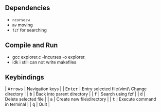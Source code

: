## Dependencies
- `ncursesw`
- `mv` moving
- `fzf` for searching

## Compile and Run
- gcc explorer.c -lncurses -o explorer.
- idk i still can not write makefiles

## Keybindings
| <kbd>Arrows</kbd> | Navigation keys |
| <kbd>Enter</kbd> | Entry selected file(vim)\ Change directory |
| <kbd>b</kbd> | Back into parent directory |
| <kbd>f</kbd> | Search using fzf |
| <kbd>d</kbd> | Delete selected file |
| <kbd>a</kbd> | Create new file\directory |
| <kbd>t</kbd> | Execute command in terminal |
| <kbd>q</kbd> | Quit |

